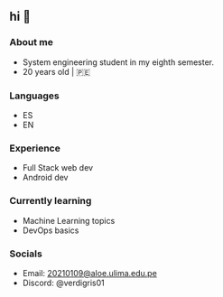 ## hi 👋

### About me
- System engineering student in my eighth semester.
- 20 years old | 🇵🇪

### Languages
- ES
- EN

### Experience
- Full Stack web dev
- Android dev

### Currently learning
- Machine Learning topics
- DevOps basics

### Socials
- Email: 20210109@aloe.ulima.edu.pe
- Discord: @verdigris01
